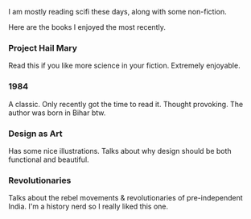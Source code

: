 I am mostly reading scifi these days, along with some non-fiction.

Here are the books I enjoyed the most recently.

### Project Hail Mary

Read this if you like more science in your fiction. Extremely enjoyable.

### 1984

A classic. Only recently got the time to read it. Thought provoking. The author was born in Bihar btw.

### Design as Art

Has some nice illustrations. Talks about why design should be both functional and beautiful.

### Revolutionaries

Talks about the rebel movements & revolutionaries of pre-independent India. I'm a history nerd so I really liked this one.
